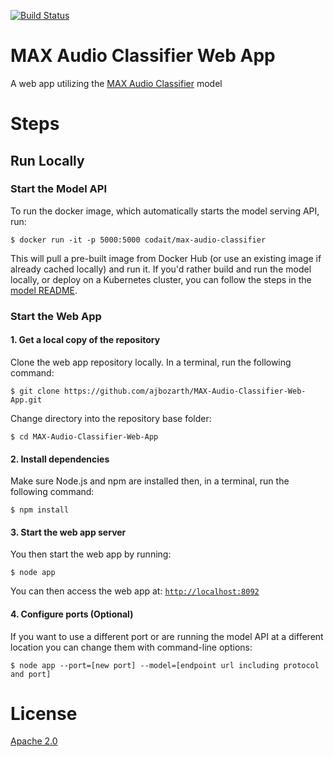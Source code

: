 [![Build Status](https://travis-ci.org/ajbozarth/MAX-Audio-Classifier-Web-App.svg?branch=master)](https://travis-ci.org/ajbozarth/MAX-Audio-Classifier-Web-App)

# MAX Audio Classifier Web App

A web app utilizing the [MAX Audio Classifier](https://github.com/IBM/MAX-Audio-Classifier) model

# Steps

## Run Locally

### Start the Model API

To run the docker image, which automatically starts the model serving API, run:

```
$ docker run -it -p 5000:5000 codait/max-audio-classifier
```

This will pull a pre-built image from Docker Hub (or use an existing image if already cached locally) and run it.
If you'd rather build and run the model locally, or deploy on a Kubernetes cluster, you can follow the steps in the
[model README](https://github.com/IBM/MAX-Audio-Classifier/#steps).

### Start the Web App

#### 1. Get a local copy of the repository

Clone the web app repository locally. In a terminal, run the following command:

```
$ git clone https://github.com/ajbozarth/MAX-Audio-Classifier-Web-App.git
```

Change directory into the repository base folder:

```
$ cd MAX-Audio-Classifier-Web-App
```

#### 2. Install dependencies

Make sure Node.js and npm are installed then, in a terminal, run the following command:

```
$ npm install
```

#### 3. Start the web app server

You then start the web app by running:

```
$ node app
```

You can then access the web app at: [`http://localhost:8092`](http://localhost:8092)

#### 4. Configure ports (Optional)

If you want to use a different port or are running the model API at a different location you can change them with command-line options:

```
$ node app --port=[new port] --model=[endpoint url including protocol and port]
```

# License
[Apache 2.0](LICENSE)
